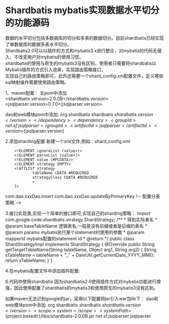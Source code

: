 # Shardbatis  mybatis实现数据水平切分的功能源码

数据的水平切分包括多数据库的切分和多表的数据切分。目前shardbatis已经实现了单数据库的数据多表水平切分。<br/>
Shardbatis2.0可以以插件的方式和mybatis3.x进行整合，对mybatis的代码无侵入，不改变用户对mybatis的使用习惯。<br/>
shardbatis的使用与原生的mybatis3没有区别，使用者只需要将shardbatis以Mybatis插件的方式引入进来，实现路由策略接口，<br/>
实现自己的路由策略即可，此外还需要一个shard_config.xm配置文件，定义哪些sql映射操作需要使用路由策略。<br/>


1、maven配置：
主pom中添加
<shardbatis.version>2.0.0B</shardbatis.version>
<jsqlparser.version>0.7.0</jsqlparser.version>


dao和web模块pom中添加:
<dependency>
<groupId>org.shardbatis</groupId>
<artifactId>shardbatis</artifactId>
<version>${shardbatis.version}</version>
</dependency>
<dependency>
<groupId>net.sf.jsqlparser</groupId>
<artifactId>jsqlparser</artifactId>
<version>${jsqlparser.version}</version>
</dependency>




2.添加sharding配置
新建一个xml文件,例如：shard_config.xml


<?xml version="1.0" encoding="UTF-8"?>
<!DOCTYPE shardingConfig [
        <!ELEMENT shardingConfig (ignoreList?,parseList?,strategy*)>
        <!ELEMENT ignoreList (value+)>
        <!ELEMENT parseList (value+)>
        <!ELEMENT value (#PCDATA)>
        <!ELEMENT strategy EMPTY>
        <!ATTLIST strategy
                tableName CDATA #REQUIRED
                strategyClass CDATA #REQUIRED
                >
        ]>
<shardingConfig>
        <!--
                parseList可选配置
                如果配置了parseList,只有在parseList范围内的sql才会被解析和修改，配置 dao中的方法
        -->
       <parseList>
                <value>com.dao.xxxDao.insert</value>
                <value>com.dao.xxxDao.updateByPrimaryKey</value>
       </parseList>
       !--
                配置分表策略
        -->
        <strategy tableName = "T_xxx表名" strategyClass = "com.dao.impl.ShardStrategyImpl"/>
</shardingConfig>


3.接口实现类,实现一个简单的接口即可,实现自己的sharding策略：
import com.google.code.shardbatis.strategy.ShardStrategy;
/**
         * 得到实际表名
         * @param baseTableName 逻辑表名,一般是没有前缀或者是后缀的表名
         * @param params mybatis执行某个statement时使用的参数
         * @param mapperId mybatis配置的statement id
         * @return
         */
public class ShardStrategyImpl implements ShardStrategy {
@Override
public String getTargetTableName(String tableName, Object arg1, String arg2) {
String sTableName = tableName + "_" + DateUtil.getCurrentDate_YYYY_MM();
return sTableName;
}
}


4.在mybatis配置文件中添加插件配置:
<plugins>
<plugin interceptor="com.google.code.shardbatis.plugin.ShardPlugin">
<property name="shardingConfig" value="shard_config.xml"/>
</plugin>
</plugins>


6.代码中使用shardbatis
因为shardbatis2.0使用插件方式对mybatis功能进行增强，因此使用配置了shardbatis的mybatis3和使用原生的mybatis3没有区别。


如果maven无法识别google的jar，采用以下配置把jar引入war包lib下：
dao和web模块pom中添加:
<dependency>
<groupId>org.shardbatis</groupId>
<artifactId>shardbatis</artifactId>
<version>${shardbatis.version}</version>
<scope>system</scope>
<systemPath>${project.basedir}/libs/shardbatis-2.0.0B.jar</systemPath>
</dependency>
<dependency>
<groupId>net.sf.jsqlparser</groupId>
<artifactId>jsqlparser</artifactId>
</dependency>
